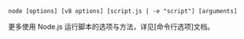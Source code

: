 
<!--type=misc-->

`node [options] [v8 options] [script.js | -e "script"] [arguments]`

更多使用 Node.js 运行脚本的选项与方法，详见[命令行选项]文档。

